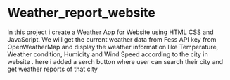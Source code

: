 # Weather_report_website
In this project i create a Weather App for Website using HTML CSS and JavaScript. We will get the current weather data from Fess API key from OpenWeatherMap and display the weather information like Temperature,  Weather condition, Humidity and Wind Speed according to the city in website  .
here i added a serch button where user can search their city and get weather reports of that city

